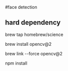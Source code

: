#face detection

## hard dependency


brew tap homebrew/science

brew install opencv@2

brew link --force opencv@2

npm install
